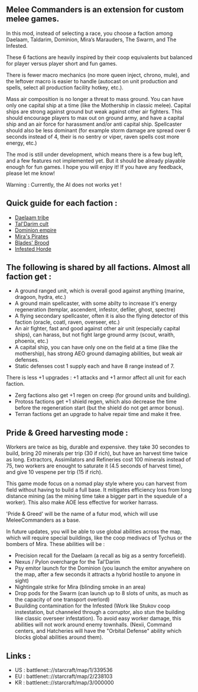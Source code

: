 ## Melee Commanders is an extension for custom melee games.

In this mod, instead of selecting a race, you choose a faction among Daelaam, Taldarim, Dominion, Mira’s Marauders, The Swarm, and The Infested.

These 6 factions are heavily inspired by their coop equivalents but balanced for player versus player short and fun games.

There is fewer macro mechanics (no more queen inject, chrono, mule), and the leftover macro is easier to handle (autocast on unit production and spells, select all production facility hotkey, etc.).

Mass air composition is no longer a threat to mass ground. You can have only one capital ship at a time (like the Mothership in classic melee). Capital ships are strong against ground but weak against other air fighters. This should encourage players to max out on ground army, and have a capital ship and an air force for harassment and/or anti capital ship.
Spellcaster should also be less dominant (for example storm damage are spread over 6 seconds instead of 4, their is no sentry or viper, raven spells cost more energy, etc.)

The mod is still under development, which means there is a few bug left, and a few features not implemented yet. But it should be already playable enough for fun games.
I hope you will enjoy it! If you have any feedback, please let me know!

Warning :
Currently, the AI does not works yet !


## Quick guide for each faction :

- [Daelaam tribe](Daelaam/)
- [Tal'Darim cult](TalDarim/)
- [Dominion empire](Dominion/)
- [Mira's Pirates](Pirates/)
- [Blades' Brood](Swarm/)
- [Infested Horde](Infested/)

## The following is shared by all factions. Almost all faction get :

- A ground ranged unit, which is overall good against anything (marine, dragoon, hydra, etc.)
- A ground main spellcaster, with some abilty to increase it's energy regeneration (templar, ascendent, infestor, defiler, ghost, spectre)
- A flying secondary spellcaster, often it is also the flying detector of this faction (oracle, coatl, raven, overseer, etc.)
- An air fighter, fast and good against other air unit (especially capital ships), can harass, but not fight large ground army (scout, wraith, phoenix, etc.)
- A capital ship, you can have only one on the field at a time (like the mothership), has strong AEO ground damaging abilities, but weak air defenses.
- Static defenses cost 1 supply each and have 8 range instead of 7.

There is less +1 upgrades : +1 attacks and +1 armor affect all unit for each faction.
- Zerg factions also get +1 regen on creep (for ground units and building).
- Protoss factions get +1 shield regen, which also decrease the time before the regeneration start (but the shield do not get armor bonus).
- Terran factions get an upgrade to halve repair time and make it free.

## Pride & Greed harvesting mode :

Workers are twice as big, durable and expensive. they take 30 secondes to build, bring 20 minerals per trip (30 if rich), but have an harvest time twice as long. Extractors, Assimilators and Refineries cost 100 minerals instead of 75, two workers are enought to saturate it (4.5 seconds of harvest time), and give 10 vespene per trip (15 if rich).

This game mode focus on a nomad play style where you can harvest from field without having to build a full base. It mitigates efficiency loss from long distance mining (as the mining time take a bigger part in the squedule of a worker). This also make AOE less effective for worker harrass.

'Pride & Greed' will be the name of a futur mod, which will use MeleeCommanders as a base.


In future updates, you will be able to use global abilities across the map, which will require special buildings, like the coop medivacs of Tychus or the bombers of Mira. These abilities will be :
- Precision recall for the Daelaam (a recall as big as a sentry forcefield).
- Nexus / Pylon overcharge for the Tal'Darim
- Psy emitor launch for the Dominion (you launch the emitor anywhere on the map, after a few seconds it attracts a hybrid hostile to anyone in sight)
- Nightingale strike for Mira (blinding smoke in an area)
- Drop pods for the Swarm (can launch up to 8 slots of units, as much as the capacity of one transport overlord)
- Buuilding contamination for the Infested (Work like Stukov coop instestation, but channeled through a corruptor, also stun the building like classic overseer infestation).
To avoid easy worker damage, this abilities will not work around enemy townhalls. (Nexii, Command centers, and Hatcheries will have the "Orbital Defense" ability which blocks global abilities around them).



## Links :
- US : battlenet:://starcraft/map/1/339536
- EU : battlenet:://starcraft/map/2/238103
- KR : battlenet:://starcraft/map/3/000000
